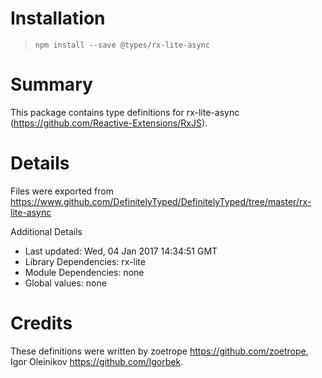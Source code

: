 # Installation
> `npm install --save @types/rx-lite-async`

# Summary
This package contains type definitions for rx-lite-async (https://github.com/Reactive-Extensions/RxJS).

# Details
Files were exported from https://www.github.com/DefinitelyTyped/DefinitelyTyped/tree/master/rx-lite-async

Additional Details
 * Last updated: Wed, 04 Jan 2017 14:34:51 GMT
 * Library Dependencies: rx-lite
 * Module Dependencies: none
 * Global values: none

# Credits
These definitions were written by zoetrope <https://github.com/zoetrope>, Igor Oleinikov <https://github.com/Igorbek>.
